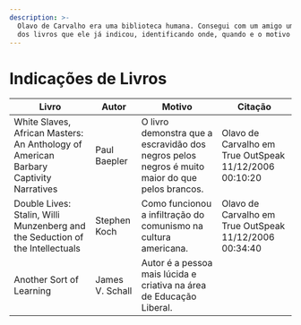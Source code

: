 ```yaml
---
description: >-
  Olavo de Carvalho era uma biblioteca humana. Consegui com um amigo uma lista
  dos livros que ele já indicou, identificando onde, quando e o motivo
---
```


# Indicações de Livros

<table data-view="cards"><thead><tr><th>Livro</th><th>Autor</th><th>Motivo</th><th>Citação</th></tr></thead><tbody><tr><td>White Slaves, African Masters: An Anthology of American Barbary Captivity Narratives</td><td>Paul Baepler</td><td>O livro demonstra que a escravidão dos negros pelos negros é muito maior do que pelos brancos.</td><td>Olavo de Carvalho em True OutSpeak 11/12/2006 00:10:20</td></tr><tr><td>Double Lives: Stalin, Willi Munzenberg and the Seduction of the Intellectuals</td><td>Stephen Koch</td><td>Como funcionou a infiltração do comunismo na cultura americana.</td><td>Olavo de Carvalho em True OutSpeak 11/12/2006 00:34:40</td></tr><tr><td>Another Sort of Learning</td><td>James V. Schall</td><td>Autor é a pessoa mais lúcida e criativa na área de Educação Liberal.</td><td></td></tr></tbody></table>

